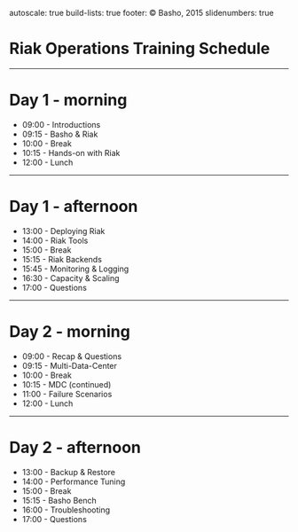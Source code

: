autoscale: true 
build-lists: true
footer: © Basho, 2015
slidenumbers: true

# Riak Operations Training Schedule

---

# Day 1 - morning

* 09:00 - Introductions
* 09:15 - Basho & Riak
* 10:00 - Break
* 10:15 - Hands-on with Riak
* 12:00 - Lunch

---

# Day 1 - afternoon

* 13:00 - Deploying Riak
* 14:00 - Riak Tools
* 15:00 - Break
* 15:15 - Riak Backends
* 15:45 - Monitoring & Logging
* 16:30 - Capacity & Scaling
* 17:00 - Questions

---

# Day 2 - morning

* 09:00 - Recap & Questions
* 09:15 - Multi-Data-Center
* 10:00 - Break
* 10:15 - MDC (continued)
* 11:00 - Failure Scenarios
* 12:00 - Lunch

---

# Day 2 - afternoon

* 13:00 - Backup & Restore
* 14:00 - Performance Tuning
* 15:00 - Break
* 15:15 - Basho Bench
* 16:00 - Troubleshooting
* 17:00 - Questions

